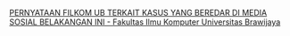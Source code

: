 [PERNYATAAN FILKOM UB TERKAIT KASUS YANG BEREDAR DI MEDIA SOSIAL BELAKANGAN INI - Fakultas Ilmu Komputer   Universitas Brawijaya](https://qi.tc/qi/118435)